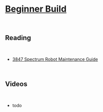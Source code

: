 # [Beginner Build](https://docs.lynkrobotics.org/build/beginnerBuild.html)

<br>

## Reading

<br>

- [3847 Spectrum Robot Maintenance Guide](https://docs.google.com/document/d/1CvjUV53ifhAFf7fCFJdGgbg8yPtPixV1gRJVESSLZlo/edit#heading=h.m42ep9a2ths2)

<br>

## Videos

<br>

- todo

<br>